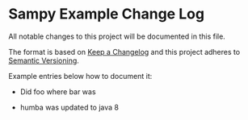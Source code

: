 # Sampy Example Change Log
All notable changes to this project will be documented in this file.

The format is based on [Keep a Changelog](http://keepachangelog.com/)
and this project adheres to [Semantic Versioning](http://semver.org/).

Example entries below how to document it:

- Did foo where bar was

- humba was updated to java 8